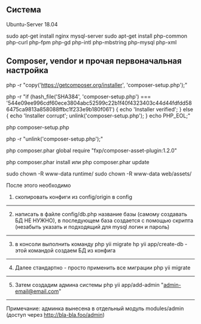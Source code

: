 Система
-------------------
Ubuntu-Server 18.04

sudo apt-get install nginx mysql-server sudo apt-get install php-common php-curl php-fpm php-gd php-intl php-mbstring php-mysql php-xml


Composer, vendor и прочая первоначальная настройка
-------------------
 php -r "copy('https://getcomposer.org/installer', 'composer-setup.php');"
 
 php -r "if (hash_file('SHA384', 'composer-setup.php') === '544e09ee996cdf60ece3804abc52599c22b1f40f4323403c44d44fdfdd586475ca9813a858088ffbc1f233e9b180f061') { echo 'Installer verified'; } else { echo 'Installer corrupt'; unlink('composer-setup.php'); } echo PHP_EOL;"
 
 php composer-setup.php
 
 php -r "unlink('composer-setup.php');"
 
 php composer.phar global require "fxp/composer-asset-plugin:1.2.0"
 
 php composer.phar install или php composer.phar update
 
 sudo chown -R www-data runtime/ sudo chown -R www-data web/assets/
 
 После этого необходимо
 
 1) скопировать конфиги из config/origin в config
 -----
 2) написать в файле config/db.php название базы (самому создавать БД НЕ НУЖНО), в последующем база создается с помощью скрипта (незабыть указать и подходящий для mysql логин и пароль) 
 -----
 3) в консоли выполнить команду php yii migrate hp yii app/create-db - этой командой создаем БД из конфига 
 -----
 4) Далее стандартно - просто применить все миграции php yii migrate
 ------
 5) Затем создадим админа системы php yii app/add-admin "admin-email@email.com"
  ------
 Примечание: админка вынесена в отдельный модуль modules/admin (доступ через http://bla-bla.foo/admin)